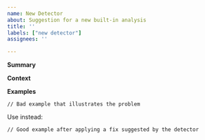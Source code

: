 ```yaml
---
name: New Detector
about: Suggestion for a new built-in analysis
title: ''
labels: ["new detector"]
assignees: ''

---
```


**Summary**
<!-- A brief description of the problem that lint solves. -->

**Context**
<!-- Provide additional context if needed, e.g., rationale, real-world cases it resolves, references to the appropriate documentation. -->

**Examples**

```tact
// Bad example that illustrates the problem
```

Use instead:

```tact
// Good example after applying a fix suggested by the detector
```
